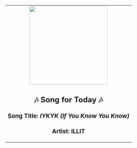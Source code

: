 <!-- Start random song -->
  <div align="center">
   <table>
    <tr>
     <td>
      <div align="center">
       <div>
        <a href="https://open.spotify.com/track/31UtyhPu6vu9LJBzoygDiQ" id="link" target="_blank">
         <img src="https://i.scdn.co/image/ab67616d0000b273fc2fffae3025fbc540b98f34" style="width: 250px;"/>
        </a>
       </div>
       <div style="text-align: center;">
        <h2>
         🎶 Song for Today 🎶
        </h2>
        <h3>
         Song Title:
         <em id="title">
          IYKYK (If You Know You Know)
         </em>
        </h3>
        <h3>
         Artist:
         <span id="artist">
          ILLIT
         </span>
        </h3>
       </div>
      </div>
     </td>
    </tr>
   </table>
  </div>
<!-- End random song -->